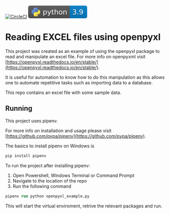 [![CircleCI](https://circleci.com/gh/google/pybadges.svg?style=svg)](https://circleci.com/gh/google/pybadges) ![python versions](pyversons.svg)

# Reading EXCEL files using openpyxl

This project was created as an example of using the openpyxl package to read and manipulate an excel file. For more info on openpyxml visit [https://openpyxl.readthedocs.io/en/stable/](https://openpyxl.readthedocs.io/en/stable/).

It is useful for automation to know how to do this manipulation as this allows one to automate repetitive tasks such as importing data to a database.

This repo contains an excel file with some sample data.

## Running

This project uses pipenv.

For more info on installation and usage please visit [https://github.com/pypa/pipenv](https://github.com/pypa/pipenv).

The basics to install pipenv on Windows is

```ps
pip install pipenv
```

To run the project after installing pipenv:

1.  Open Powershell, Windows Terminal or Command Prompt
2.  Navigate to the location of the repo
3.  Run the following command

```ps
pipenv run python openpyxl_example.py
```

This will start the virtual enviroment, retrive the relevant packages and run.

